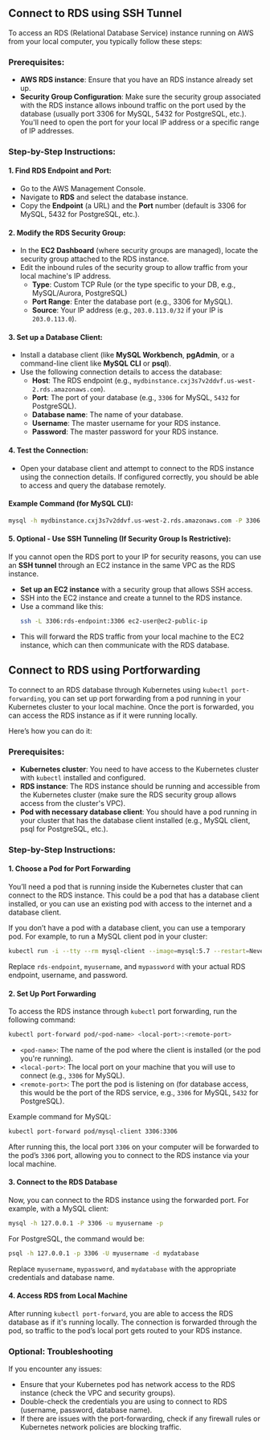 # 

## Connect to RDS using SSH Tunnel

To access an RDS (Relational Database Service) instance running on AWS from your local computer, you typically follow these steps:

### Prerequisites:
- **AWS RDS instance**: Ensure that you have an RDS instance already set up.
- **Security Group Configuration**: Make sure the security group associated with the RDS instance allows inbound traffic on the port used by the database (usually port 3306 for MySQL, 5432 for PostgreSQL, etc.). You'll need to open the port for your local IP address or a specific range of IP addresses.

### Step-by-Step Instructions:

#### 1. **Find RDS Endpoint and Port:**
   - Go to the AWS Management Console.
   - Navigate to **RDS** and select the database instance.
   - Copy the **Endpoint** (a URL) and the **Port** number (default is 3306 for MySQL, 5432 for PostgreSQL, etc.).

#### 2. **Modify the RDS Security Group:**
   - In the **EC2 Dashboard** (where security groups are managed), locate the security group attached to the RDS instance.
   - Edit the inbound rules of the security group to allow traffic from your local machine's IP address.
     - **Type**: Custom TCP Rule (or the type specific to your DB, e.g., MySQL/Aurora, PostgreSQL)
     - **Port Range**: Enter the database port (e.g., 3306 for MySQL).
     - **Source**: Your IP address (e.g., `203.0.113.0/32` if your IP is `203.0.113.0`).

#### 3. **Set up a Database Client:**
   - Install a database client (like **MySQL Workbench**, **pgAdmin**, or a command-line client like **MySQL CLI** or **psql**).
   - Use the following connection details to access the database:
     - **Host**: The RDS endpoint (e.g., `mydbinstance.cxj3s7v2ddvf.us-west-2.rds.amazonaws.com`).
     - **Port**: The port of your database (e.g., `3306` for MySQL, `5432` for PostgreSQL).
     - **Database name**: The name of your database.
     - **Username**: The master username for your RDS instance.
     - **Password**: The master password for your RDS instance.

#### 4. **Test the Connection:**
   - Open your database client and attempt to connect to the RDS instance using the connection details. If configured correctly, you should be able to access and query the database remotely.

#### Example Command (for MySQL CLI):
```bash
mysql -h mydbinstance.cxj3s7v2ddvf.us-west-2.rds.amazonaws.com -P 3306 -u myusername -p
```

#### 5. **Optional - Use SSH Tunneling (If Security Group Is Restrictive):**
   If you cannot open the RDS port to your IP for security reasons, you can use an **SSH tunnel** through an EC2 instance in the same VPC as the RDS instance.

   - **Set up an EC2 instance** with a security group that allows SSH access.
   - SSH into the EC2 instance and create a tunnel to the RDS instance.
   - Use a command like this:
     ```bash
     ssh -L 3306:rds-endpoint:3306 ec2-user@ec2-public-ip
     ```
   - This will forward the RDS traffic from your local machine to the EC2 instance, which can then communicate with the RDS database.

## Connect to RDS using Portforwarding

To connect to an RDS database through Kubernetes using `kubectl port-forwarding`, you can set up port forwarding from a pod running in your Kubernetes cluster to your local machine. Once the port is forwarded, you can access the RDS instance as if it were running locally.

Here’s how you can do it:

### Prerequisites:
- **Kubernetes cluster**: You need to have access to the Kubernetes cluster with `kubectl` installed and configured.
- **RDS instance**: The RDS instance should be running and accessible from the Kubernetes cluster (make sure the RDS security group allows access from the cluster's VPC).
- **Pod with necessary database client**: You should have a pod running in your cluster that has the database client installed (e.g., MySQL client, psql for PostgreSQL, etc.).

### Step-by-Step Instructions:

#### 1. **Choose a Pod for Port Forwarding**
   You’ll need a pod that is running inside the Kubernetes cluster that can connect to the RDS instance. This could be a pod that has a database client installed, or you can use an existing pod with access to the internet and a database client.

   If you don’t have a pod with a database client, you can use a temporary pod. For example, to run a MySQL client pod in your cluster:

   ```bash
   kubectl run -i --tty --rm mysql-client --image=mysql:5.7 --restart=Never --env="MYSQL_HOST=rds-endpoint" --env="MYSQL_PORT=3306" --env="MYSQL_USER=myusername" --env="MYSQL_PASSWORD=mypassword"
   ```

   Replace `rds-endpoint`, `myusername`, and `mypassword` with your actual RDS endpoint, username, and password.

#### 2. **Set Up Port Forwarding**
   To access the RDS instance through `kubectl` port forwarding, run the following command:

   ```bash
   kubectl port-forward pod/<pod-name> <local-port>:<remote-port>
   ```

   - `<pod-name>`: The name of the pod where the client is installed (or the pod you're running).
   - `<local-port>`: The local port on your machine that you will use to connect (e.g., `3306` for MySQL).
   - `<remote-port>`: The port the pod is listening on (for database access, this would be the port of the RDS service, e.g., `3306` for MySQL, `5432` for PostgreSQL).

   Example command for MySQL:
   ```bash
   kubectl port-forward pod/mysql-client 3306:3306
   ```

   After running this, the local port `3306` on your computer will be forwarded to the pod’s `3306` port, allowing you to connect to the RDS instance via your local machine.

#### 3. **Connect to the RDS Database**
   Now, you can connect to the RDS instance using the forwarded port. For example, with a MySQL client:

   ```bash
   mysql -h 127.0.0.1 -P 3306 -u myusername -p
   ```

   For PostgreSQL, the command would be:

   ```bash
   psql -h 127.0.0.1 -p 3306 -U myusername -d mydatabase
   ```

   Replace `myusername`, `mypassword`, and `mydatabase` with the appropriate credentials and database name.

#### 4. **Access RDS from Local Machine**
   After running `kubectl port-forward`, you are able to access the RDS database as if it's running locally. The connection is forwarded through the pod, so traffic to the pod’s local port gets routed to your RDS instance.

### Optional: Troubleshooting
If you encounter any issues:
- Ensure that your Kubernetes pod has network access to the RDS instance (check the VPC and security groups).
- Double-check the credentials you are using to connect to RDS (username, password, database name).
- If there are issues with the port-forwarding, check if any firewall rules or Kubernetes network policies are blocking traffic.

